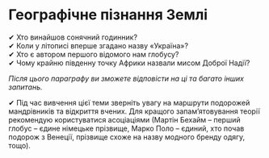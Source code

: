 # Географiчне пiзнання Землi
✔ Хто винайшов сонячний годинник?<br/>
✔ Коли у літописі вперше згадано назву «Україна»?<br/>
✔ Хто є автором першого відомого нам глобусу?<br/>
✔ Чому крайню південну точку Африки назвали мисом Доброї Надії?<br/>

*Після цього параграфу ви зможете відповісти на ці та багато інших запитань.*

✔ Під час вивчення цієї теми зверніть увагу на маршрути подорожей мандрівників та відкриття вчених. Для кращого запам’ятовування теорії рекомендую користуватися асоціаціями (Мартін Бехайм – перший глобус – єдине німецьке прізвище, Марко Поло – єдиний, хто почав подорож з Венеції, прізвище схоже на назву модного бренду одягу, тощо).